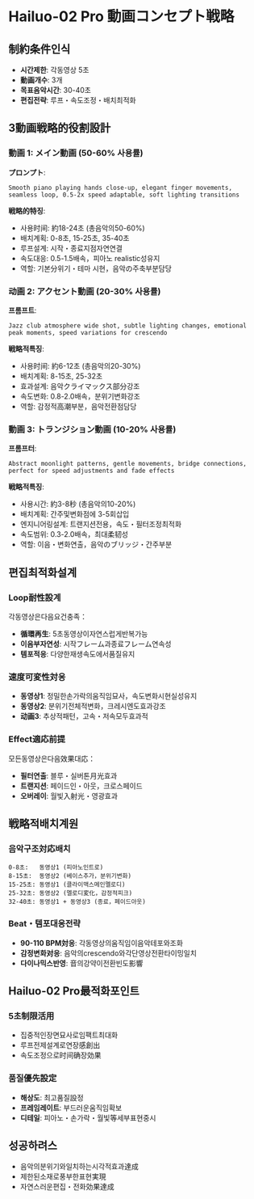 # Hailuo-02 Pro 動画コンセプト戦略

## 制約条件인식
- **시간제한**: 각동영상 5초
- **動画개수**: 3개
- **목표음악시간**: 30-40초
- **편집전략**: 루프・속도조정・배치최적화

## 3動画戦略的役割設計

### 動画 1: メイン動画 (50-60% 사용률)
**プロンプト**:
```
Smooth piano playing hands close-up, elegant finger movements, seamless loop, 0.5-2x speed adaptable, soft lighting transitions
```

**戦略的特징**:
- 사용时间: 約18-24초 (총음악의50-60%)
- 배치계획: 0-8초, 15-25초, 35-40초
- 루프설계: 시작・종료지점자연연결
- 속도대응: 0.5-1.5배속，피아노 realistic성유지
- 역할: 기본分위기・테마 시현，음악の주축부분담당

### 动画 2: アクセント動画 (20-30% 사용률)  
**프롬프트**:
```
Jazz club atmosphere wide shot, subtle lighting changes, emotional peak moments, speed variations for crescendo
```

**戦略적특징**:
- 사용时间: 約6-12초 (총음악의20-30%)
- 배치계획: 8-15초, 25-32초
- 효과설계: 음악クライマックス部分강조
- 속도변화: 0.8-2.0배속，분위기변화강조
- 역할: 감정적高潮부분，음악전환점담당

### 動画 3: トランジション動画 (10-20% 사용률)
**프롬프터**:
```
Abstract moonlight patterns, gentle movements, bridge connections, perfect for speed adjustments and fade effects  
```

**戦略적특징**:
- 사용시간: 約3-8秒 (총음악의10-20%)
- 배치계획: 간주및변화점에 3-5회삽입
- 엔지니어링설계: 트랜지션전용，속도・필터조정최적화
- 속도범위: 0.3-2.0배속，최대柔韧성
- 역할: 이음・변화연출，음악のブリッジ・간주부분

## 편집최적화설계

### Loop耐性設계
각동영상은다음요건충족：
- **循環再生**: 5초동영상이자연스럽게반복가능
- **이음부자연성**: 시작フレーム과종료フレーム연속성
- **템포적응**: 다양한재생속도에서품질유지

### 速度可変性対응
- **동영상1**: 정밀한손가락의움직임묘사，속도변화시현실성유지
- **동영상2**: 분위기전체적변화，크레시엔도효과강조  
- **动画3**: 추상적패턴，고속・저속모두효과적

### Effect適応前提
모든동영상은다음效果대応：
- **필터연출**: 블루・실버톤月光효과
- **트랜지션**: 페이드인・아웃，크로스페이드
- **오버레이**: 월빛入射光・영광효과

## 戦略적배치계원

### 음악구조対応배치
```
0-8초:   동영상1 (피아노인트로)
8-15초:  동영상2 (베이스추가，분위기변화) 
15-25초: 동영상1 (클라이맥스메인멜로디)
25-32초: 동영상2 (멜로디変化，감정적피크)
32-40초: 동영상1 + 동영상3 (종료，페이드아웃)
```

### Beat・템포대응전략
- **90-110 BPM対응**: 각동영상의움직임이음악테포와조화  
- **감정변화对응**: 음악의crescendo와각단영상전환타이밍일치
- **다이나믹스반영**: 音의강약이전환빈도影響

## Hailuo-02 Pro最적화포인트

### 5초制限活用
- 집중적인장면묘사로임팩트최대화
- 루프전제설계로연장感創出
- 속도조정으로时间确장効果

### 품질優先設定
- **해상도**: 최고품질設정
- **프레임레이트**: 부드러운움직임확보
- **디테일**: 피아노・손가락・월빛等세부표현중시

## 성공하려스
- 음악의분위기와일치하는시각적효과達成
- 제한된소재로풍부한표현実現  
- 자연스러운편집・전화効果達成